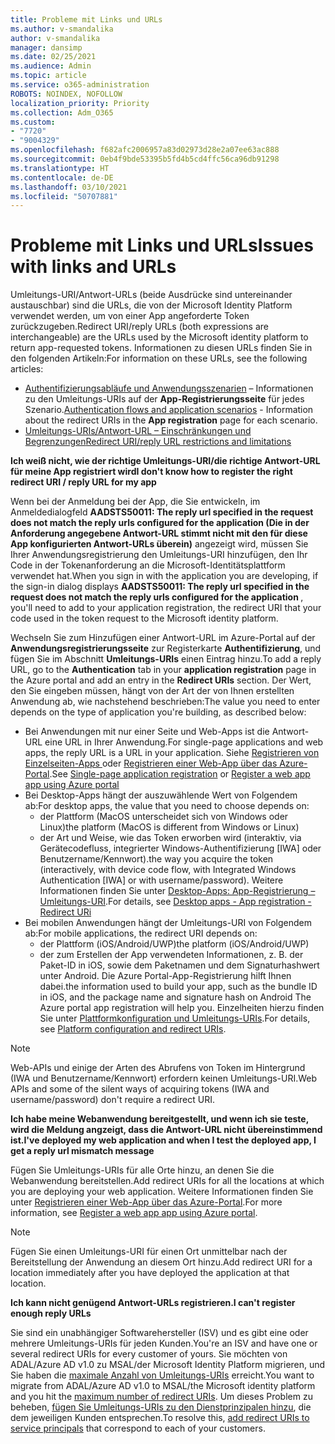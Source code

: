 ```yaml
---
title: Probleme mit Links und URLs
ms.author: v-smandalika
author: v-smandalika
manager: dansimp
ms.date: 02/25/2021
ms.audience: Admin
ms.topic: article
ms.service: o365-administration
ROBOTS: NOINDEX, NOFOLLOW
localization_priority: Priority
ms.collection: Adm_O365
ms.custom:
- "7720"
- "9004329"
ms.openlocfilehash: f682afc2006957a83d02973d28e2a07ee63ac888
ms.sourcegitcommit: 0eb4f9bde53395b5fd4b5cd4ffc56ca96db91298
ms.translationtype: HT
ms.contentlocale: de-DE
ms.lasthandoff: 03/10/2021
ms.locfileid: "50707881"
---
```

# <a name="issues-with-links-and-urls"></a><span data-ttu-id="7b6da-102">Probleme mit Links und URLs</span><span class="sxs-lookup"><span data-stu-id="7b6da-102">Issues with links and URLs</span></span>

<span data-ttu-id="7b6da-103">Umleitungs-URI/Antwort-URLs (beide Ausdrücke sind untereinander austauschbar) sind die URLs, die von der Microsoft Identity Platform verwendet werden, um von einer App angeforderte Token zurückzugeben.</span><span class="sxs-lookup"><span data-stu-id="7b6da-103">Redirect URI/reply URLs (both expressions are interchangeable) are the URLs used by the Microsoft identity platform to return app-requested tokens.</span></span> <span data-ttu-id="7b6da-104">Informationen zu diesen URLs finden Sie in den folgenden Artikeln:</span><span class="sxs-lookup"><span data-stu-id="7b6da-104">For information on these URLs, see the following articles:</span></span>

- <span data-ttu-id="7b6da-105">[Authentifizierungsabläufe und Anwendungsszenarien](https://docs.microsoft.com/azure/active-directory/develop/authentication-flows-app-scenarios) – Informationen zu den Umleitungs-URIs auf der **App-Registrierungsseite** für jedes Szenario.</span><span class="sxs-lookup"><span data-stu-id="7b6da-105">[Authentication flows and application scenarios](https://docs.microsoft.com/azure/active-directory/develop/authentication-flows-app-scenarios) - Information about the redirect URIs in the **App registration** page for each scenario.</span></span>
- [<span data-ttu-id="7b6da-106">Umleitungs-URIs/Antwort-URL – Einschränkungen und Begrenzungen</span><span class="sxs-lookup"><span data-stu-id="7b6da-106">Redirect URI/reply URL restrictions and limitations</span></span>](https://docs.microsoft.com/azure/active-directory/develop/reply-url)

<span data-ttu-id="7b6da-107">**Ich weiß nicht, wie der richtige Umleitungs-URI/die richtige Antwort-URL für meine App registriert wird**</span><span class="sxs-lookup"><span data-stu-id="7b6da-107">**I don't know how to register the right redirect URI / reply URL for my app**</span></span>

<span data-ttu-id="7b6da-108">Wenn bei der Anmeldung bei der App, die Sie entwickeln, im Anmeldedialogfeld **AADSTS50011: The reply url specified in the request does not match the reply urls configured for the application (Die in der Anforderung angegebene Antwort-URL stimmt nicht mit den für diese App konfigurierten Antwort-URLs überein)<your app ID>** angezeigt wird, müssen Sie Ihrer Anwendungsregistrierung den Umleitungs-URI hinzufügen, den Ihr Code in der Tokenanforderung an die Microsoft-Identitätsplattform verwendet hat.</span><span class="sxs-lookup"><span data-stu-id="7b6da-108">When you sign in with the application you are developing, if the sign-in dialog displays **AADSTS50011: The reply url specified in the request does not match the reply urls configured for the application <your app ID>**, you'll need to add to your application registration, the redirect URI that your code used in the token request to the Microsoft identity platform.</span></span>

<span data-ttu-id="7b6da-109">Wechseln Sie zum Hinzufügen einer Antwort-URL im Azure-Portal auf der **Anwendungsregistrierungsseite** zur Registerkarte **Authentifizierung**, und fügen Sie im Abschnitt **Umleitungs-URIs** einen Eintrag hinzu.</span><span class="sxs-lookup"><span data-stu-id="7b6da-109">To add a reply URL, go to the **Authentication** tab in your **application registration** page in the Azure portal and add an entry in the **Redirect URIs** section.</span></span> <span data-ttu-id="7b6da-110">Der Wert, den Sie eingeben müssen, hängt von der Art der von Ihnen erstellten Anwendung ab, wie nachstehend beschrieben:</span><span class="sxs-lookup"><span data-stu-id="7b6da-110">The value you need to enter depends on the type of application you're building, as described below:</span></span>

- <span data-ttu-id="7b6da-111">Bei Anwendungen mit nur einer Seite und Web-Apps ist die Antwort-URL eine URL in Ihrer Anwendung.</span><span class="sxs-lookup"><span data-stu-id="7b6da-111">For single-page applications and web apps, the reply URL is a URL in your application.</span></span> <span data-ttu-id="7b6da-112">Siehe [Registrieren von Einzelseiten-Apps ](https://docs.microsoft.com/azure/active-directory/develop/scenario-spa-app-registration#register-a-redirect-uri) oder [Registrieren einer Web-App über das Azure-Portal](https://docs.microsoft.com/azure/active-directory/develop/scenario-web-app-sign-user-app-registration?tabs=aspnetcore#register-an-app-using-azure-portal).</span><span class="sxs-lookup"><span data-stu-id="7b6da-112">See [Single-page application registration](https://docs.microsoft.com/azure/active-directory/develop/scenario-spa-app-registration#register-a-redirect-uri) or [Register a web app app using Azure portal](https://docs.microsoft.com/azure/active-directory/develop/scenario-web-app-sign-user-app-registration?tabs=aspnetcore#register-an-app-using-azure-portal)</span></span>
- <span data-ttu-id="7b6da-113">Bei Desktop-Apps hängt der auszuwählende Wert von Folgendem ab:</span><span class="sxs-lookup"><span data-stu-id="7b6da-113">For desktop apps, the value that you need to choose depends on:</span></span>
    - <span data-ttu-id="7b6da-114">der Plattform (MacOS unterscheidet sich von Windows oder Linux)</span><span class="sxs-lookup"><span data-stu-id="7b6da-114">the platform (MacOS is different from Windows or Linux)</span></span>
    - <span data-ttu-id="7b6da-115">der Art und Weise, wie das Token erworben wird (interaktiv, via Gerätecodefluss, integrierter Windows-Authentifizierung [IWA] oder Benutzername/Kennwort).</span><span class="sxs-lookup"><span data-stu-id="7b6da-115">the way you acquire the token (interactively, with device code flow, with Integrated Windows Authentication [IWA] or with username/password).</span></span>
    <span data-ttu-id="7b6da-116">Weitere Informationen finden Sie unter [Desktop-Apps: App-Registrierung – Umleitungs-URI](https://docs.microsoft.com/azure/active-directory/develop/scenario-desktop-app-registration#redirect-uris).</span><span class="sxs-lookup"><span data-stu-id="7b6da-116">For details, see [Desktop apps - App registration - Redirect URi](https://docs.microsoft.com/azure/active-directory/develop/scenario-desktop-app-registration#redirect-uris)</span></span>
- <span data-ttu-id="7b6da-117">Bei mobilen Anwendungen hängt der Umleitungs-URI von Folgendem ab:</span><span class="sxs-lookup"><span data-stu-id="7b6da-117">For mobile applications, the redirect URI depends on:</span></span>
    - <span data-ttu-id="7b6da-118">der Plattform (iOS/Android/UWP)</span><span class="sxs-lookup"><span data-stu-id="7b6da-118">the platform (iOS/Android/UWP)</span></span>
    - <span data-ttu-id="7b6da-119">der zum Erstellen der App verwendeten Informationen, z. B. der Paket-ID in iOS, sowie dem Paketnamen und dem Signaturhashwert unter Android. Die Azure Portal-App-Registrierung hilft Ihnen dabei.</span><span class="sxs-lookup"><span data-stu-id="7b6da-119">the information used to build your app, such as the bundle ID in iOS, and the package name and signature hash on Android The Azure portal app registration will help you.</span></span> <span data-ttu-id="7b6da-120">Einzelheiten hierzu finden Sie unter [Plattformkonfiguration und Umleitungs-URIs](https://docs.microsoft.com/azure/active-directory/develop/scenario-mobile-app-registration#platform-configuration-and-redirect-uris).</span><span class="sxs-lookup"><span data-stu-id="7b6da-120">For details, see [Platform configuration and redirect URIs](https://docs.microsoft.com/azure/active-directory/develop/scenario-mobile-app-registration#platform-configuration-and-redirect-uris).</span></span>

> [!NOTE]
> <span data-ttu-id="7b6da-121">Web-APIs und einige der Arten des Abrufens von Token im Hintergrund (IWA und Benutzername/Kennwort) erfordern keinen Umleitungs-URI.</span><span class="sxs-lookup"><span data-stu-id="7b6da-121">Web APIs and some of the silent ways of acquiring tokens (IWA and username/password) don't require a redirect URI.</span></span>

<span data-ttu-id="7b6da-122">**Ich habe meine Webanwendung bereitgestellt, und wenn ich sie teste, wird die Meldung angzeigt, dass die Antwort-URL nicht übereinstimmend ist.**</span><span class="sxs-lookup"><span data-stu-id="7b6da-122">**I've deployed my web application and when I test the deployed app, I get a reply url mismatch message**</span></span>

<span data-ttu-id="7b6da-123">Fügen Sie Umleitungs-URIs für alle Orte hinzu, an denen Sie die Webanwendung bereitstellen.</span><span class="sxs-lookup"><span data-stu-id="7b6da-123">Add redirect URIs for all the locations at which you are deploying your web application.</span></span> <span data-ttu-id="7b6da-124">Weitere Informationen finden Sie unter [Registrieren einer Web-App über das Azure-Portal](https://docs.microsoft.com/azure/active-directory/develop/scenario-web-app-sign-user-app-registration).</span><span class="sxs-lookup"><span data-stu-id="7b6da-124">For more information, see [Register a web app app using Azure portal](https://docs.microsoft.com/azure/active-directory/develop/scenario-web-app-sign-user-app-registration).</span></span>

> [!NOTE]
> <span data-ttu-id="7b6da-125">Fügen Sie einen Umleitungs-URI für einen Ort unmittelbar nach der Bereitstellung der Anwendung an diesem Ort hinzu.</span><span class="sxs-lookup"><span data-stu-id="7b6da-125">Add redirect URI for a location immediately after you have deployed the application at that location.</span></span>

<span data-ttu-id="7b6da-126">**Ich kann nicht genügend Antwort-URLs registrieren.**</span><span class="sxs-lookup"><span data-stu-id="7b6da-126">**I can't register enough reply URLs**</span></span>

<span data-ttu-id="7b6da-127">Sie sind ein unabhängiger Softwarehersteller (ISV) und es gibt eine oder mehrere Umleitungs-URIs für jeden Kunden.</span><span class="sxs-lookup"><span data-stu-id="7b6da-127">You're an ISV and have one or several redirect URIs for every customer of yours.</span></span> <span data-ttu-id="7b6da-128">Sie möchten von ADAL/Azure AD v1.0 zu MSAL/der Microsoft Identity Platform migrieren, und Sie haben die [maximale Anzahl von Umleitungs-URIs](https://docs.microsoft.com/azure/active-directory/develop/reply-url#maximum-number-of-redirect-uris) erreicht.</span><span class="sxs-lookup"><span data-stu-id="7b6da-128">You want to migrate from ADAL/Azure AD v1.0 to MSAL/the Microsoft identity platform and you hit the [maximum number of redirect URIs](https://docs.microsoft.com/azure/active-directory/develop/reply-url#maximum-number-of-redirect-uris).</span></span> <span data-ttu-id="7b6da-129">Um dieses Problem zu beheben, [fügen Sie Umleitungs-URIs zu den Dienstprinzipalen hinzu](https://docs.microsoft.com/azure/active-directory/develop/reply-url#add-redirect-uris-to-service-principals), die dem jeweiligen Kunden entsprechen.</span><span class="sxs-lookup"><span data-stu-id="7b6da-129">To resolve this, [add redirect URIs to service principals](https://docs.microsoft.com/azure/active-directory/develop/reply-url#add-redirect-uris-to-service-principals) that correspond to each of your customers.</span></span>
